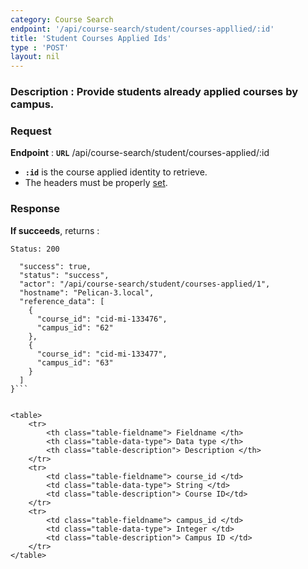 ```yaml
---
category: Course Search
endpoint: '/api/course-search/student/courses-appllied/:id'
title: 'Student Courses Applied Ids'
type : 'POST'
layout: nil
---
```


### **Description** : Provide students already applied courses by campus.

### Request

**Endpoint** : **`URL`** /api/course-search/student/courses-applied/:id

* **`:id`** is the course applied identity to retrieve.
* The headers must be properly [set](#/Info-setting-headers).


### Response

**If succeeds**, returns : 

```Status: 200```

```{
  "success": true,
  "status": "success",
  "actor": "/api/course-search/student/courses-applied/1",
  "hostname": "Pelican-3.local",
  "reference_data": [
    {
      "course_id": "cid-mi-133476",
      "campus_id": "62"
    },
    {
      "course_id": "cid-mi-133477",
      "campus_id": "63"
    }
  ]
}```


<table>
	<tr>
		<th class="table-fieldname"> Fieldname </th>
		<th class="table-data-type"> Data type </th>
		<th class="table-description"> Description </th>
	</tr>
	<tr>
		<td class="table-fieldname"> course_id </td>
		<td class="table-data-type"> String </td>
		<td class="table-description"> Course ID</td>
	</tr>  
	<tr>
		<td class="table-fieldname"> campus_id </td>
		<td class="table-data-type"> Integer </td>
		<td class="table-description"> Campus ID </td>
	</tr>  
</table>
